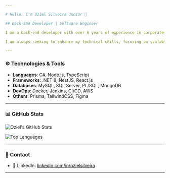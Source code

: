 ```yaml
---

# Hello, I'm Oziel Silveira Junior 👋

## Back-End Developer | Software Engineer

I am a back-end developer with over 6 years of experience in corporate systems, specializing in migrating legacy systems to modern technologies. I have strong expertise in **C#** and **.NET**, as well as solid knowledge in **Node.js**, **TypeScript**, **Prisma**, **AWS**, **Docker**, **Jenkins**, **CI/CD**, and **SQL Server**.

I am always seeking to enhance my technical skills, focusing on scalable and efficient solutions, best development practices, and clear communication.

---
```


### ⚙️ Technologies & Tools

- **Languages**: C#, Node.js, TypeScript  
- **Frameworks**: .NET 8, NestJS, React.js  
- **Databases**: MySQL, SQL Server, PL/SQL, MongoDB  
- **DevOps**: Docker, Jenkins, CI/CD, AWS  
- **Others**: Prisma, TailwindCSS, Figma  

---

### 📊 GitHub Stats

![Oziel's GitHub Stats](https://github-readme-stats.vercel.app/api?username=ozielsilveira&show_icons=true&theme=dark&count_private=true)

![Top Languages](https://github-readme-stats.vercel.app/api/top-langs/?username=ozielsilveira&layout=compact&theme=dark)

---

### 📝 Contact

- 🔗 LinkedIn: [linkedin.com/in/ozielsilveira](https://linkedin.com/in/ozielsilveira)  

---
